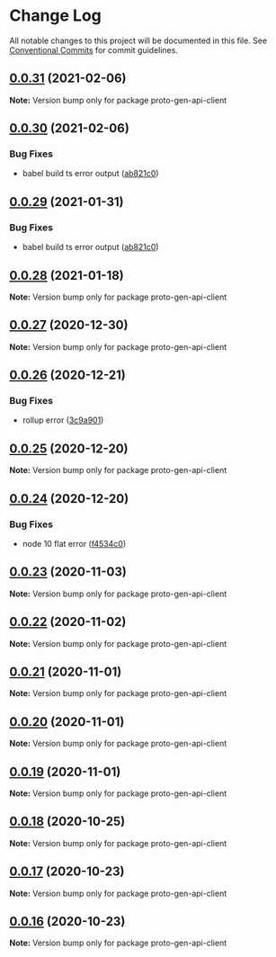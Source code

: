 # Change Log

All notable changes to this project will be documented in this file.
See [Conventional Commits](https://conventionalcommits.org) for commit guidelines.

## [0.0.31](https://github.com/planjs/stan/compare/proto-gen-api-client@0.0.30...proto-gen-api-client@0.0.31) (2021-02-06)

**Note:** Version bump only for package proto-gen-api-client





## [0.0.30](https://github.com/planjs/stan/compare/proto-gen-api-client@0.0.25...proto-gen-api-client@0.0.30) (2021-02-06)


### Bug Fixes

* babel build ts error output ([ab821c0](https://github.com/planjs/stan/commit/ab821c08f88b6f644b9179ba56c89db1711ca62a))





## [0.0.29](https://github.com/planjs/stan/compare/proto-gen-api-client@0.0.25...proto-gen-api-client@0.0.29) (2021-01-31)


### Bug Fixes

* babel build ts error output ([ab821c0](https://github.com/planjs/stan/commit/ab821c08f88b6f644b9179ba56c89db1711ca62a))





## [0.0.28](https://github.com/planjs/stan/compare/proto-gen-api-client@0.0.27...proto-gen-api-client@0.0.28) (2021-01-18)

**Note:** Version bump only for package proto-gen-api-client





## [0.0.27](https://github.com/planjs/stan/compare/proto-gen-api-client@0.0.26...proto-gen-api-client@0.0.27) (2020-12-30)

**Note:** Version bump only for package proto-gen-api-client





## [0.0.26](https://github.com/planjs/stan/compare/proto-gen-api-client@0.0.23...proto-gen-api-client@0.0.26) (2020-12-21)


### Bug Fixes

* rollup error ([3c9a901](https://github.com/planjs/stan/commit/3c9a90127d9c499b4057fb576e3fbdeafb8898d8))





## [0.0.25](https://github.com/planjs/stan/compare/proto-gen-api-client@0.0.24...proto-gen-api-client@0.0.25) (2020-12-20)

**Note:** Version bump only for package proto-gen-api-client





## [0.0.24](https://github.com/planjs/stan/compare/proto-gen-api-client@0.0.22...proto-gen-api-client@0.0.24) (2020-12-20)


### Bug Fixes

* node 10 flat error ([f4534c0](https://github.com/planjs/stan/commit/f4534c0cf077c7b8e83093316c0d71d148667783))





## [0.0.23](https://github.com/planjs/stan/compare/proto-gen-api-client@0.0.21...proto-gen-api-client@0.0.23) (2020-11-03)

**Note:** Version bump only for package proto-gen-api-client





## [0.0.22](https://github.com/planjs/stan/compare/proto-gen-api-client@0.0.21...proto-gen-api-client@0.0.22) (2020-11-02)

**Note:** Version bump only for package proto-gen-api-client





## [0.0.21](https://github.com/planjs/stan/compare/proto-gen-api-client@0.0.20...proto-gen-api-client@0.0.21) (2020-11-01)

**Note:** Version bump only for package proto-gen-api-client





## [0.0.20](https://github.com/planjs/stan/compare/proto-gen-api-client@0.0.19...proto-gen-api-client@0.0.20) (2020-11-01)

**Note:** Version bump only for package proto-gen-api-client





## [0.0.19](https://github.com/planjs/stan/compare/proto-gen-api-client@0.0.18...proto-gen-api-client@0.0.19) (2020-11-01)

**Note:** Version bump only for package proto-gen-api-client





## [0.0.18](https://github.com/planjs/stan/compare/proto-gen-api-client@0.0.17...proto-gen-api-client@0.0.18) (2020-10-25)

**Note:** Version bump only for package proto-gen-api-client





## [0.0.17](https://github.com/planjs/stan/compare/proto-gen-api-client@0.0.16...proto-gen-api-client@0.0.17) (2020-10-23)

**Note:** Version bump only for package proto-gen-api-client





## [0.0.16](https://github.com/planjs/stan/compare/proto-gen-api-client@0.0.14...proto-gen-api-client@0.0.16) (2020-10-23)

**Note:** Version bump only for package proto-gen-api-client
